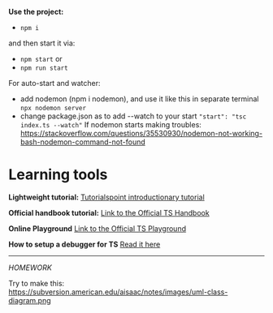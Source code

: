 **Use the project:**
* ```npm i```

and then start it via:
* ```npm start```
or
* ```npm run start```

For auto-start and watcher:
* add nodemon (npm i nodemon), and use it like this in separate terminal ```npx nodemon server```
* change package.json as to add --watch to your start ```"start": "tsc index.ts --watch"```
If nodemon starts making troubles: https://stackoverflow.com/questions/35530930/nodemon-not-working-bash-nodemon-command-not-found

# Learning tools

**Lightweight tutorial:**
[Tutorialspoint introductionary tutorial](https://www.tutorialspoint.com/typescript/typescript_quick_guide.htm)

**Official handbook tutorial:**
[Link to the Official TS Handbook](https://www.typescriptlang.org/docs/handbook/intro.html)


**Online Playground**
[Link to the Official TS Playground](https://www.typescriptlang.org/play)

**How to setup a debugger for TS**
[Read it here](https://pkief.medium.com/how-to-debug-typescript-with-vs-code-9cec93b4ae56)

----
*HOMEWORK*

Try to make this: https://subversion.american.edu/aisaac/notes/images/uml-class-diagram.png